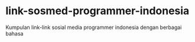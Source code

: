 # link-sosmed-programmer-indonesia
Kumpulan link-link sosial media programmer indonesia dengan berbagai bahasa
